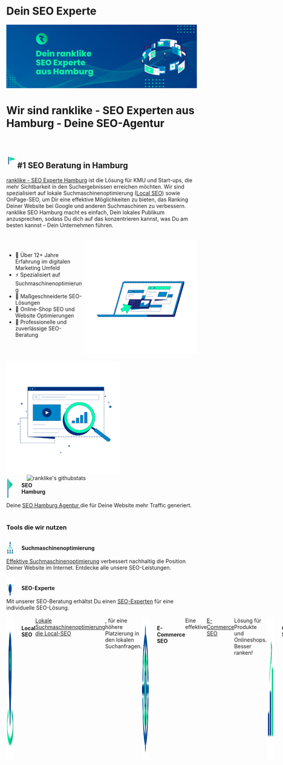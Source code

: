 <h1>Dein SEO Experte</h1>
<img src="./Icons/banner.gif" alt="Dein ranklike SEO Experte aus Hamburg">

<h1>Wir sind ranklike - SEO Experten aus Hamburg - Deine SEO-Agentur</h1>

<br><br>

<img align="left" src="./Icons/ranklike-seo-hamburg.png" width=29px><h2>#1 SEO Beratung in Hamburg</h2>

<p>
<a href="https://ranklike.de/">ranklike - SEO Experte Hamburg</a> ist die Lösung für KMU und Start-ups, die mehr Sichtbarkeit in den Suchergebnissen erreichen möchten. Wir sind spezialisiert auf lokale Suchmaschinenoptimierung (<a href="https://ranklike.de/local-seo/ ">Local SEO</a>) sowie OnPage-SEO, um Dir eine effektive Möglichkeiten zu bieten, das Ranking Deiner Website bei Google und anderen Suchmaschinen zu verbessern. ranklike SEO Hamburg macht es einfach, Dein lokales Publikum anzusprechen, sodass Du dich auf das konzentrieren kannst, was Du am besten kannst – Dein Unternehmen führen.
</p>
<br>

<!--  -->
<img align="right" src="./Icons/ranklike-SEO-Experte-Hamburg-Marketing.gif" width=300px>
<!--  -->

<br>

<p align="left">
       
- 🚀 Über 12+ Jahre Erfahrung im digitalen Marketing Umfeld 
- ⚡️ Spezialisiert auf Suchmaschinenoptimierung 
- 🎯 Maßgeschneiderte SEO-Lösungen 
- 🔎 Online-Shop SEO und Website Optimierungen
- 📌 Professionelle und zuverlässige SEO-Beratung   
</p>
       
<br><br>

<p>
<img align="left" src="./Icons/ranklike-Suchmaschinenoptimierung-Hamburg.gif" width=300>
<br><br><br>
<img align="right" src="https://github-readme-stats.vercel.app/api?username=ranklike&hide=issues&show_icons=true&color=#00FDB0=en&layout=compact" alt="ranklike's githubstats" width=450 /></p>
</p>



<br><br><br><br>
<br><br><br><br>
<br><br><br><br>

<div style="display:flex;">
<img align="left" src="./Icons/ranklike-seo-hamburg.png" width=20px style="margin-right:20px">
<h4>SEO Hamburg</h4></div>
Deine <a href="https://ranklike.de/">SEO Hamburg Agentur </a>die für Deine Website mehr Traffic generiert.<br><br>


<h3>Tools die wir nutzen</h3>

<div style="display:flex;">
<img align="left" src="./Icons/ranklike-suchmaschinenoptimierung.png" width=20px style="margin-right:20px">
<h4 style="display: inline;">Suchmaschinenoptimierung</h4></div>
<a href="https://ranklike.de/local-seo/ ">Effektive Suchmaschinenoptimierung</a> verbessert nachhaltig die Position
Deiner Website im Internet. Entdecke alle unsere SEO-Leistungen.<br><br>

<div style="display:flex;">
<img align="left" src="./Icons/ranklike-seo-experte.png" width=20px style="margin-right:20px">
<h4>SEO-Experte</h4></div>
Mit unserer SEO-Beratung erhältst Du einen <a href="https://ranklike.de/seo-experte/">SEO-Experten</a> für eine
individuelle SEO-Lösung.<br><br>

<div style="display:flex;">
<img align="left" src="./Icons/ranklike-local-seo.png" width=20px style="margin-right:20px">
<h4>Local SEO</h4>
<a href="https://ranklike.de/local-seo/">Lokale Suchmaschinenoptimierung die Local-SEO</a>, für eine höhere
Platzierung in den lokalen Suchanfragen.<br><br>

<div style="display:flex;">
<img align="left" src="./Icons/ranklike-e-commerce-seo.png" width=20px style="margin-right:20px">
<h4>E-Commerce SEO</h4>
Eine effektive <a href="https://ranklike.de/e-commerce-seo/">E-Commerce SEO</a> Lösung für Produkte und Onlineshops.
Besser ranken!<br><br>

<div style="display:flex;">
<img align="left" src="./Icons/ranklike-offpage-seo.png" width=20px style="margin-right:20px">
<h4>OffPage-SEO</h4>
Mit der passenden <a href="https://ranklike.de/offpage-seo/">OffPage Strategie</a>, erhöhen wir die Autorität und
das Vertrauen Deiner Website.<br><br>

<div style="display:flex;">
<img align="left" src="./Icons/ranklike-onpage-seo.png" width=20px style="margin-right:20px">
<h4>OnPage Optimierung</h4>
<a href="https://ranklike.de/onpage-seo/">OnPage-Optimierungen</a> Deiner Website-Inhalte, um maßgeblich die
Sichtbarkeit zu steigern.<br><br>

<div style="display:flex;">
<img align="left" src="./Icons/ranklike-technisches-seo.png" width=20px style="margin-right:20px">
<h4>Technisches-SEO</h4>
Durch die <a href="https://ranklike.de/technisches-seo/">Technische SEO</a> ergreifen wir alle technischen Maßnahmen
zur Verbesserung Deiner Rankings.<br><br>

<div style="display:flex;">
<img align="left" src="./Icons/ranklike-bilder-seo.png" width=20px style="margin-right:20px">
<h4>Bilder SEO</h4>
Als erfahrener Experte für <a href="https://ranklike.de/bilder-seo/">Bilder-SEO</a> profitieren Du von einer
maximalen Optimierung für Bilder und Grafiken.<br><br>

<div style="display:flex;">
<img align="left" src="./Icons/ranklike-site-audit.png" width=20px style="margin-right:20px">
<h4>Site-Audit</h4>
Mit einer umfangreichen <a href="https://ranklike.de/site-audit/">Site-Audit Seitenanalyse </a>finden Sie schnell
Optimierungsmöglichkeiten.<br><br>


<div style="display:flex;">
<img align="left" src="./Icons/ranklike-keyword-analyse.png" width=20px style="margin-right:20px">
<h4>Keyword Analyse</h4>
Die <a href="https://ranklike.de/keyword-analyse/">Keyword Analyse</a> dient Dir als Grundlage
sämtlicher Suchmaschinenoptimierung<br><br>

<div style="display:flex;">
<img align="left" src="./Icons/ranklike-backlinks.png" width=20px style="margin-right:20px">
<h4>Backlinkaufbau</h4>
Klasse statt Masse! Mit einem autoritären <a href="https://ranklike.de/backlinkaufbau/">Backlinkaufbau </a>steigern
wir Deine Sichtbarkeit.

</p>
<br>
<br>

<h3>Tools die wir nutzen</h3>
<div style="display: flex;align-items: center;">
        <img src="./Icons/Ahrefs.png" alt="Ahrefs" width="70px" height="70px" style="margin-right:30px">
        <img src="./Icons/semrush-logo.jpg" alt="semrush" width="70px" height="70px" style="margin-right:30px">
        <img src="./Icons/screaming.png" alt="screaming" width="70px" height="70px" style="margin-right:30px">
        <img src="./Icons/mangools-logo.png" alt="" width="70px" height="70px" style="margin-right:30px">
        <img src="./Icons/Affinity_white.jpg" alt="Affinity" width="70px" height="70px" style="margin-right:30px">
        <img src="./Icons/lightroom.jpg" alt="lightroom" width="70px" height="70px" style="margin-right:30px">
        <img src="./Icons/Brackets.png" alt="Brackets" width="70px" height="70px" style="margin-right:30px">
        <img src="./Icons/Photoshop.png" alt="Photoshop" width="70px" height="70px" style="margin-right:30px">
</div>

<br>
<br>

<h3>Was wir können</h3>
<table>
        <tr>
            <td align="center" width="96" style="border:1px solid #3A424A">
                <a>
                    <img src="./Icons/html.png" width="40" />
                </a>
                <br>HTML
            </td>
            <td align="center" width="96" style="border:1px solid #3A424A">
                <a>
                    <img src="./Icons/CSS.png" width="40" />
                </a>
                <br>CSS
            </td>
            <td align="center" width="96" style="border:1px solid #3A424A">
                <a>
                    <img src="./Icons/javascript.png" width="40" />
                </a>
                <br>Javascript
            </td>
            <td align="center" width="96" style="border:1px solid #3A424A">
                <a>
                    <img src="./Icons/Bootstrap.png" width="40" />
                </a>
                <br>Bootstrap
            </td>
            <td align="center" width="96" style="border:1px solid #3A424A">
                <a>
                    <img src="./Icons/ebay.png" width="40" />
                </a>
                <br>ebay
            </td>
            <td align="center" width="96" style="border:1px solid #3A424A">
                <a>
                    <img src="./Icons/amazon.png" width="40" />
                </a>
                <br>amazon
            </td>
            <td align="center" width="96" style="border:1px solid #3A424A">
                <a>
                    <img src="./Icons/shopify.png" width="40" />
                </a>
                <br>shopify
            </td>
            <td align="center" width="96" style="border:1px solid #3A424A">
                <a>
                    <img src="./Icons/Wordpress.png" width="40" />
                </a>
                <br>Wordpress
            </td>
            <td align="center" width="96" style="border:1px solid #3A424A">
                <a>
                    <img src="./Icons/woocommerce.png" width="40" />
                </a>
                <br>woocommerce
            </td>
            <td align="center" width="96" style="border:1px solid #3A424A">
                <a>
                    <img src="./Icons/Prestashop.png" width="40" />
                </a>
                <br>Prestashop
            </td>
            <td align="center" width="96" style="border:1px solid #3A424A">
                <a>
                    <img src="./Icons/xt-commerce.png" width="40" />
                </a>
                <br>xt-commerce
            </td>
            </td>
            <td align="center" width="96" style="border:1px solid #3A424A">
                <a>
                    <img src="./Icons/wix.png" width="40" />
                </a>
                <br>wix
            </td>
            </td>
            <td align="center" width="96" style="border:1px solid #3A424A">
                <a>
                    <img src="./Icons/shopware.webp" width="40" />
                </a>
                <br>shopware
            </td>
            </td>
            <td align="center" width="96" style="border:1px solid #3A424A">
                <a>
                    <img src="./Icons/gcloud.png" width="40" />
                </a>
                <br>G-cloud
            </td>
            <td align="center" width="96" style="border:1px solid #3A424A">
                <a>
                    <img src="./Icons/aws.png" width="40" />
                </a>
                <br>aws
            </td>
            <td align="center" width="96" style="border:1px solid #3A424A">
                <a>
                    <img src="./Icons/azure.png" width="40" />
                </a>
                <br>azure
            </td>
        </tr>
</table>

<br>
<br>

<h3>Verbinde dich mit uns</h3>
<div style="display: flex;align-items: center;">
    <a href="https://twitter.com/ranklike"><img src="./Icons/Twitter.png"  width=50></a>
    <a href="https://www.facebook.com/ranklikeSEO"><img src="./Icons/Facebook.png" 
            width=50></a>
    <a href="https://www.instagram.com/rank.like/"><img src="./Icons/Instagram.png" style="margin-right: 10px"
            width=50></a>
    <a href="https://www.pinterest.de/ranklike/"><img src="./Icons/Pinterest.png" style="margin-right: 10px"
            width=50></a>
    <a href="https://www.tumblr.com/blog/ranklike"><img src="./Icons/tumblr.png" style="margin-right: 10px"
            width=50></a>
    <a href="https://www.linkedin.com/company/ranklike-seo/"><img src="./Icons/linkedin.png" style="margin-right: 10px"
            width=50></a>
    <a href="https://www.xing.com/pages/ranklike-seo"><img src="./Icons/xing.png" style="margin-right: 10px"
            width=50></a>
           <a href="https://www.flickr.com/people/ranklike/ "><img src="./Icons/Flickr.png" width=50></a>
    <a href="https://ranklike-seo-hamburg.business.site/ "><img src="./Icons/ranklike-seo-logo.png" width=50></a>

       
  <svg width="48" height="48" viewBox="0 0 48 48" fill="none" xmlns="http://www.w3.org/2000/svg">
<path fill-rule="evenodd" clip-rule="evenodd"
d="M0 24C0 10.7452 10.7452 0 24 0C37.2548 0 48 10.7452 48 24C48 37.2548 37.2548 48 24 48C10.7452 48 0 37.2548 0 24ZM23.2812 19.5075L23.3316 20.338L22.4922 20.2363C19.4369 19.8465 16.7677 18.5245 14.5013 16.3043L13.3934 15.2027L13.108 16.0162C12.5036 17.8296 12.8897 19.7448 14.1488 21.0328C14.8203 21.7446 14.6692 21.8463 13.5109 21.4226C13.108 21.287 12.7554 21.1854 12.7219 21.2362C12.6044 21.3548 13.0073 22.8971 13.3262 23.5072C13.7627 24.3546 14.6524 25.1851 15.6261 25.6766L16.4487 26.0664L15.475 26.0833C14.5349 26.0833 14.5013 26.1003 14.6021 26.4562C14.9378 27.5578 16.264 28.7272 17.7413 29.2357L18.7822 29.5916L17.8756 30.1339C16.5326 30.9135 14.9546 31.3542 13.3766 31.3881C12.6211 31.405 12 31.4728 12 31.5237C12 31.6931 14.0481 32.6422 15.24 33.0151C18.8157 34.1167 23.063 33.6422 26.2526 31.7609C28.5189 30.422 30.7852 27.7612 31.8428 25.1851C32.4136 23.8123 32.9844 21.304 32.9844 20.1007C32.9844 19.3211 33.0347 19.2194 33.9748 18.2872C34.5288 17.7449 35.0492 17.1517 35.15 16.9822C35.3178 16.6602 35.3011 16.6602 34.4449 16.9483C33.018 17.4568 32.8165 17.389 33.5216 16.6263C34.042 16.084 34.6631 15.101 34.6631 14.8129C34.6631 14.762 34.4113 14.8468 34.1259 14.9993C33.8238 15.1688 33.1523 15.423 32.6486 15.5756L31.7421 15.8637L30.9195 15.3044C30.4663 14.9993 29.8283 14.6604 29.4926 14.5587C28.6364 14.3214 27.327 14.3553 26.5548 14.6265C24.4563 15.3891 23.1301 17.3551 23.2812 19.5075Z"
fill="#00fdb0" />
</svg>

<svg width="48" height="48" viewBox="0 0 48 48" fill="none" xmlns="http://www.w3.org/2000/svg">
<path fill-rule="evenodd" clip-rule="evenodd"
d="M0 24C0 10.7452 10.7452 0 24 0C37.2548 0 48 10.7452 48 24C48 37.2548 37.2548 48 24 48C10.7452 48 0 37.2548 0 24ZM38.2954 23.7986C38.2954 20.3766 35.4692 17.6 31.9766 17.6C28.4805 17.6 25.6527 20.3766 25.6527 23.7986C25.6527 27.2222 28.4805 29.9989 31.9766 29.9989C35.4692 29.9989 38.2954 27.2222 38.2954 23.7986ZM22.241 23.7986C22.241 20.3766 19.4132 17.6 15.9171 17.6C12.4262 17.6 9.6 20.3766 9.6 23.7986C9.6 27.2222 12.4262 29.9989 15.9171 29.9989C19.4132 29.9989 22.241 27.2222 22.241 23.7986Z"
fill="#00fdb0" />
</svg>
<svg width="48" height="48" viewBox="0 0 48 48" fill="none" xmlns="http://www.w3.org/2000/svg">
<path fill-rule="evenodd" clip-rule="evenodd"
d="M0 24C0 10.7452 10.7452 0 24 0C37.2548 0 48 10.7452 48 24C48 37.2548 37.2548 48 24 48C10.7452 48 0 37.2548 0 24ZM26.5016 38.1115V25.0542H30.1059L30.5836 20.5546H26.5016L26.5077 18.3025C26.5077 17.1289 26.6192 16.5001 28.3048 16.5001H30.5581V12H26.9532C22.6231 12 21.0991 14.1828 21.0991 17.8536V20.5551H18.4V25.0547H21.0991V38.1115H26.5016Z"
fill="#00fdb0" />
</svg>
<svg width="48" height="48" viewBox="0 0 48 48" fill="none" xmlns="http://www.w3.org/2000/svg">
<path fill-rule="evenodd" clip-rule="evenodd"
d="M0 24C0 10.7452 10.7452 0 24 0C37.2548 0 48 10.7452 48 24C48 37.2548 37.2548 48 24 48C10.7452 48 0 37.2548 0 24ZM24.0012 11.2C20.5249 11.2 20.0886 11.2152 18.7233 11.2773C17.3606 11.3397 16.4305 11.5555 15.6166 11.872C14.7747 12.1989 14.0606 12.6363 13.3491 13.348C12.6371 14.0595 12.1997 14.7736 11.8717 15.6152C11.5544 16.4294 11.3384 17.3598 11.2771 18.7219C11.216 20.0873 11.2 20.5238 11.2 24.0001C11.2 27.4764 11.2155 27.9114 11.2773 29.2767C11.34 30.6394 11.5557 31.5695 11.872 32.3834C12.1992 33.2253 12.6365 33.9394 13.3483 34.6509C14.0595 35.3629 14.7736 35.8013 15.615 36.1283C16.4294 36.4448 17.3598 36.6605 18.7222 36.7229C20.0876 36.7851 20.5236 36.8003 23.9996 36.8003C27.4762 36.8003 27.9111 36.7851 29.2765 36.7229C30.6391 36.6605 31.5703 36.4448 32.3848 36.1283C33.2264 35.8013 33.9394 35.3629 34.6506 34.6509C35.3626 33.9394 35.8 33.2253 36.128 32.3837C36.4427 31.5695 36.6587 30.6391 36.7227 29.277C36.784 27.9116 36.8 27.4764 36.8 24.0001C36.8 20.5238 36.784 20.0876 36.7227 18.7222C36.6587 17.3595 36.4427 16.4294 36.128 15.6155C35.8 14.7736 35.3626 14.0595 34.6506 13.348C33.9386 12.636 33.2266 12.1987 32.384 11.872C31.5679 11.5555 30.6373 11.3397 29.2746 11.2773C27.9092 11.2152 27.4746 11.2 23.9972 11.2H24.0012Z"
                        fill="#00fdb0" />
<path fill-rule="evenodd" clip-rule="evenodd"
d="M22.8529 13.5067C23.1937 13.5062 23.574 13.5067 24.0012 13.5067C27.4188 13.5067 27.8239 13.519 29.1735 13.5803C30.4215 13.6374 31.0989 13.8459 31.5501 14.0211C32.1474 14.2531 32.5733 14.5304 33.021 14.9784C33.469 15.4264 33.7464 15.8531 33.9789 16.4505C34.1541 16.9011 34.3629 17.5785 34.4197 18.8265C34.481 20.1758 34.4944 20.5812 34.4944 23.9972C34.4944 27.4132 34.481 27.8186 34.4197 29.1679C34.3626 30.4159 34.1541 31.0933 33.9789 31.5439C33.7469 32.1413 33.469 32.5666 33.021 33.0144C32.573 33.4624 32.1477 33.7397 31.5501 33.9717C31.0994 34.1477 30.4215 34.3557 29.1735 34.4128C27.8242 34.4741 27.4188 34.4874 24.0012 34.4874C20.5833 34.4874 20.1782 34.4741 18.8289 34.4128C17.5809 34.3552 16.9035 34.1466 16.4521 33.9714C15.8547 33.7394 15.428 33.4621 14.98 33.0141C14.532 32.5661 14.2547 32.1405 14.0222 31.5429C13.847 31.0922 13.6382 30.4149 13.5814 29.1669C13.52 27.8175 13.5078 27.4122 13.5078 23.994C13.5078 20.5758 13.52 20.1726 13.5814 18.8233C13.6384 17.5753 13.847 16.8979 14.0222 16.4467C14.2542 15.8494 14.532 15.4227 14.98 14.9747C15.428 14.5267 15.8547 14.2494 16.4521 14.0168C16.9033 13.8408 17.5809 13.6328 18.8289 13.5755C20.0097 13.5222 20.4673 13.5062 22.8529 13.5035V13.5067ZM30.8338 15.632C29.9858 15.632 29.2978 16.3193 29.2978 17.1675C29.2978 18.0155 29.9858 18.7035 30.8338 18.7035C31.6818 18.7035 32.3698 18.0155 32.3698 17.1675C32.3698 16.3195 31.6818 15.632 30.8338 15.632ZM24.0012 17.4267C20.371 17.4267 17.4278 20.37 17.4278 24.0001C17.4278 27.6303 20.371 30.5722 24.0012 30.5722C27.6314 30.5722 30.5735 27.6303 30.5735 24.0001C30.5735 20.37 27.6314 17.4267 24.0012 17.4267Z"
                        fill="#00fdb0" />
<path fill-rule="evenodd" clip-rule="evenodd"
d="M24.0012 19.7334C26.3575 19.7334 28.2679 21.6436 28.2679 24.0001C28.2679 26.3564 26.3575 28.2668 24.0012 28.2668C21.6446 28.2668 19.7345 26.3564 19.7345 24.0001C19.7345 21.6436 21.6446 19.7334 24.0012 19.7334Z"
fill="#00fdb0" />
</svg>
<svg width="48" height="48" viewBox="0 0 48 48" fill="none" xmlns="http://www.w3.org/2000/svg">
<path fill-rule="evenodd" clip-rule="evenodd"
d="M23.9605 47.4831C10.7255 47.4831 0.000488281 36.9206 0.000488281 23.8949C0.000488281 10.8692 10.7255 0.309204 23.9605 0.309204C37.193 0.309204 47.9206 10.8692 47.9206 23.8949C47.9206 36.9206 37.193 47.4831 23.9605 47.4831ZM2.21736 23.8951C2.21736 32.9495 7.94047 40.685 16.017 43.8C15.8271 42.1099 15.6577 39.5154 16.094 37.6661C16.4866 35.9987 18.6399 27.0429 18.6399 27.0429C18.6399 27.0429 17.9906 25.7621 17.9906 23.8699C17.9906 20.8964 19.7383 18.6783 21.9197 18.6783C23.7701 18.6783 24.6658 20.0476 24.6658 21.6897C24.6658 23.5238 23.4801 26.2648 22.8667 28.8063C22.356 30.936 23.9523 32.669 26.0825 32.669C29.9424 32.669 32.9091 28.6623 32.9091 22.8796C32.9091 17.7612 29.175 14.184 23.8394 14.184C17.662 14.184 14.0357 18.7465 14.0357 23.4606C14.0357 25.2972 14.7517 27.2678 15.65 28.3389C15.8271 28.5511 15.8527 28.7356 15.8014 28.9528C15.6371 29.6274 15.2702 31.08 15.1983 31.3756C15.1033 31.7671 14.8826 31.8505 14.4694 31.6636C11.7593 30.4206 10.0655 26.5149 10.0655 23.3823C10.0655 16.6396 15.0417 10.445 24.4117 10.445C31.9442 10.445 37.7981 15.7301 37.7981 22.7911C37.7981 30.1579 33.0785 36.0871 26.5316 36.0871C24.3296 36.0871 22.2611 34.9604 21.5527 33.6316C21.5527 33.6316 20.4646 37.7116 20.2002 38.712C19.71 40.5688 18.3858 42.8956 17.5029 44.3153C19.533 44.9368 21.6913 45.2703 23.9318 45.2703C35.9247 45.2703 45.6463 35.7006 45.6463 23.8951C45.6463 12.0871 35.9247 2.51998 23.9318 2.51998C11.9389 2.51998 2.21736 12.0871 2.21736 23.8951Z"
fill="#00fdb0" />
</svg>
<svg width="48" height="48" viewBox="0 0 48 48" fill="none" xmlns="http://www.w3.org/2000/svg">
<path fill-rule="evenodd" clip-rule="evenodd"
d="M23.9999 0.03125C10.7967 0.03125 0.0449219 10.7346 0.0449219 23.9379C0.0449219 37.1411 10.7967 47.8445 23.9999 47.8445C37.2032 47.8445 47.9549 37.1411 47.9549 23.9379C47.9549 10.7346 37.2032 0.03125 23.9999 0.03125ZM29.0997 32.4369C29.8936 32.4171 30.9582 32.187 31.5149 31.9225L32.9547 36.1745C32.4151 36.9666 29.9712 37.884 27.7707 37.9216C21.2489 38.0334 18.7784 33.2938 18.7784 29.9575V20.2142H15.7484V16.3623C20.2904 14.7306 21.3824 10.6501 21.6389 8.32516C21.6567 8.16548 21.7827 8.10253 21.8549 8.10253H26.2392V15.699H32.2306V20.2144H26.2184V29.4978C26.2377 30.7598 26.7029 32.5007 29.0997 32.4369Z"
fill="#00fdb0" />
</svg>
<svg width="48" height="48" viewBox="0 0 48 48" fill="none" xmlns="http://www.w3.org/2000/svg">
<path fill-rule="evenodd" clip-rule="evenodd"
d="M0 24C0 10.7452 10.7452 0 24 0C37.2548 0 48 10.7452 48 24C48 37.2548 37.2548 48 24 48C10.7452 48 0 37.2548 0 24ZM16.9605 19.8778H11.5216V36.2196H16.9605V19.8778ZM17.3188 14.8227C17.2835 13.2204 16.1377 12 14.277 12C12.4164 12 11.2 13.2204 11.2 14.8227C11.2 16.3918 12.3805 17.6473 14.2064 17.6473H14.2412C16.1377 17.6473 17.3188 16.3918 17.3188 14.8227ZM36.5754 26.8497C36.5754 21.8303 33.8922 19.4941 30.3131 19.4941C27.4254 19.4941 26.1326 21.0802 25.4107 22.1929V19.8783H19.9711C20.0428 21.4117 19.9711 36.22 19.9711 36.22H25.4107V27.0934C25.4107 26.605 25.446 26.1178 25.5898 25.7681C25.9829 24.7924 26.8779 23.7822 28.3805 23.7822C30.3494 23.7822 31.1365 25.2807 31.1365 27.4767V36.2196H36.5752L36.5754 26.8497Z"
fill="#00fdb0" />
</svg>
 </div>

<br>
<br>

<div>
            
<img src="./Icons/ranklike-seo-hamburg.png" width="40" align="left"><h4>Deine Experten für SEO Hamburg</h4>
<a href="https://www.google.com/maps/place/ranklike+-+Online+Marketing+SEO/@53.5781434,10.0373003,17z/data=!3m1!4b1!4m5!3m4!1s0x0:0xfde4ac845b7be47e!8m2!3d53.5781434!4d10.039489?shorturl=1"><img src="./Icons/map.webp"></a>

<br><br>

Hier findet Ihr unser <a href="https://goo.gl/maps/gxpX35xVxXkvHy9j8">Hamburg SEO Experten Profil</a> in den Maps.

Wir nehmen gerne Eure Anfragen entgegen unter: <a href="https://ranklike.de/kontakt/">SEO-Anfrage starten</a>
